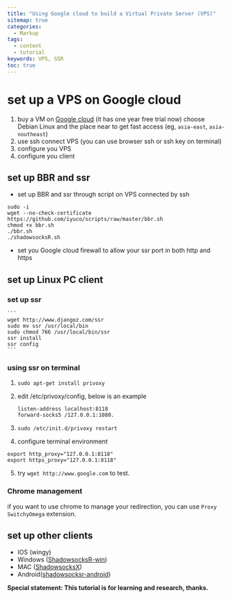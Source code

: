 ```yaml
---
title: "Using Google cloud to build a Virtual Private Server (VPS)"
sitemap: true
categories:
  - Markup
tags:
  - content
  - tutorial
keywords: VPS, SSR
toc: true
---
```


# set up a VPS on Google cloud
1. buy a VM on [Google cloud](https://cloud.google.com/) (it has one year free trial now)
    choose Debian Linux and the place near to get fast access (eg, `asia-east`, `asia-noutheast`)
2. use ssh connect VPS (you can use browser ssh or ssh key on terminal)
3. configure you VPS
4. configure you client

## set up BBR and ssr
* set up BBR and ssr through script on VPS connected by ssh
```
sudo -i
wget --no-check-certificate https://github.com/iyuco/scripts/raw/master/bbr.sh
chmod +x bbr.sh
./bbr.sh
./shadowsocksR.sh
```
* set you Google cloud firewall to allow your ssr port in both http and https

## set up Linux PC client

### set up ssr
    ```
    wget http://www.djangoz.com/ssr
    sudo mv ssr /usr/local/bin
    sudo chmod 766 /usr/local/bin/ssr
    ssr install
    ssr config
    ```

### using ssr on terminal
1. `sudo apt-get install privoxy`

2. edit /etc/privoxy/config, below is an example
    ```
    listen-address localhost:8118
    forward-socks5 /127.0.0.1:1080.
    ```

3. `sudo /etc/init.d/privoxy restart`

4. configure terminal environment
```
export http_proxy="127.0.0.1:8118"
export https_proxy="127.0.0.1:8118"
```

5. try `wget http://www.google.com` to test.

### Chrome management
if you want to use chrome to manage your redirection, you can use `Proxy SwitchyOmega` extension.

## set up other clients
* IOS (wingy)
* Windows ([ShadowsocksR-win](https://github.com/shadowsocksr-rm/shadowsocksr-csharp))
*  MAC ([ShadowsocksX](https://github.com/shadowsocks/ShadowsocksX-NG))
* Android([shadowsocksr-android](https://github.com/milkice233/shadowsocksr-android))

__Special statement: This tutorial is for learning and research, thanks.__

